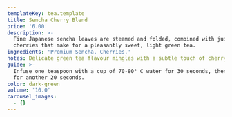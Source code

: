 ```yaml
---
templateKey: tea.template
title: Sencha Cherry Blend
price: '6.00'
description: >-
  Fine Japanese sencha leaves are steamed and folded, combined with juicy
  cherries that make for a pleasantly sweet, light green tea.
ingredients: 'Premium Sencha, Cherries.'
notes: Delicate green tea flavour mingles with a subtle touch of cherry.
guide: >-
  Infuse one teaspoon with a cup of 70-80° C water for 30 seconds, then infuse
  for another 20 seconds.
color: dark-green
volume: '10.0'
carousel_images:
  - {}
---
```


